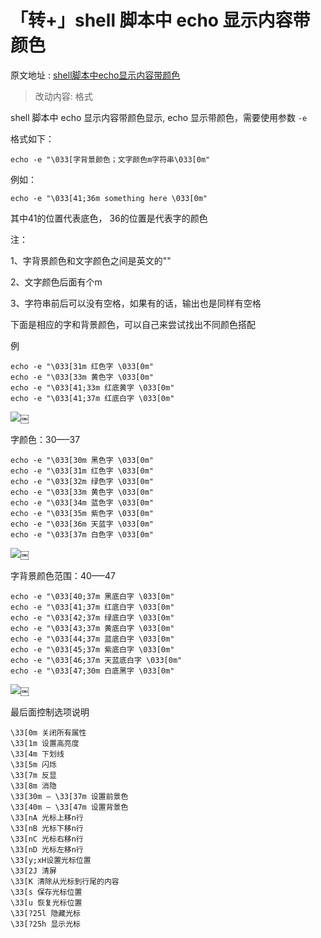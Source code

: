 # 「转+」shell 脚本中 echo 显示内容带颜色

原文地址 : [shell脚本中echo显示内容带颜色](https://www.cnblogs.com/lr-ting/archive/2013/02/28/2936792.html)

> 改动内容: 格式


shell 脚本中 echo 显示内容带颜色显示, echo 显示带颜色，需要使用参数 `-e`

格式如下：

```
echo -e "\033[字背景颜色；文字颜色m字符串\033[0m"
```

例如：

```
echo -e "\033[41;36m something here \033[0m"
```

其中41的位置代表底色， 36的位置是代表字的颜色

注：

1、字背景颜色和文字颜色之间是英文的""

2、文字颜色后面有个m

3、字符串前后可以没有空格，如果有的话，输出也是同样有空格

下面是相应的字和背景颜色，可以自己来尝试找出不同颜色搭配

例

```
echo -e "\033[31m 红色字 \033[0m" 
echo -e "\033[33m 黄色字 \033[0m" 
echo -e "\033[41;33m 红底黄字 \033[0m" 
echo -e "\033[41;37m 红底白字 \033[0m"
```

![](https://file.wulicode.com/yuque/202208/04/22/54362YdeCZOC.jpg)￼

字颜色：30—–37

```
echo -e "\033[30m 黑色字 \033[0m" 
echo -e "\033[31m 红色字 \033[0m" 
echo -e "\033[32m 绿色字 \033[0m" 
echo -e "\033[33m 黄色字 \033[0m" 
echo -e "\033[34m 蓝色字 \033[0m" 
echo -e "\033[35m 紫色字 \033[0m" 
echo -e "\033[36m 天蓝字 \033[0m" 
echo -e "\033[37m 白色字 \033[0m"
```

![](https://file.wulicode.com/yuque/202208/04/22/5436bKqmQ7c4.jpg)￼

字背景颜色范围：40—–47

```
echo -e "\033[40;37m 黑底白字 \033[0m" 
echo -e "\033[41;37m 红底白字 \033[0m" 
echo -e "\033[42;37m 绿底白字 \033[0m" 
echo -e "\033[43;37m 黄底白字 \033[0m" 
echo -e "\033[44;37m 蓝底白字 \033[0m" 
echo -e "\033[45;37m 紫底白字 \033[0m" 
echo -e "\033[46;37m 天蓝底白字 \033[0m" 
echo -e "\033[47;30m 白底黑字 \033[0m"
```

![](https://file.wulicode.com/yuque/202208/04/22/5436BUxkuLaM.jpg)￼

最后面控制选项说明

```
\33[0m 关闭所有属性 
\33[1m 设置高亮度 
\33[4m 下划线 
\33[5m 闪烁 
\33[7m 反显 
\33[8m 消隐 
\33[30m — \33[37m 设置前景色 
\33[40m — \33[47m 设置背景色 
\33[nA 光标上移n行 
\33[nB 光标下移n行 
\33[nC 光标右移n行 
\33[nD 光标左移n行 
\33[y;xH设置光标位置 
\33[2J 清屏 
\33[K 清除从光标到行尾的内容 
\33[s 保存光标位置 
\33[u 恢复光标位置 
\33[?25l 隐藏光标 
\33[?25h 显示光标
```

